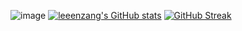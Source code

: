 ![image](https://github.com/leeenzang/leeenzang/assets/127672852/694943cb-fbec-4cba-9041-1d9bd55250d9)
[![leeenzang's GitHub stats](https://github-readme-stats.vercel.app/api?username=leeenzang)](https://github.com/anuraghazra/github-readme-stats)
[![GitHub Streak](https://streak-stats.demolab.com/?user=leeenzang)](https://git.io/streak-stats)


<!--
**leeenzang/leeenzang** is a ✨ _special_ ✨ repository because its `README.md` (this file) appears on your GitHub profile.

Here are some ideas to get you started:

- 🔭 I’m currently working on ...
- 🌱 I’m currently learning ...
- 👯 I’m looking to collaborate on ...
- 🤔 I’m looking for help with ...
- 💬 Ask me about ...
- 📫 How to reach me: ...
- 😄 Pronouns: ...
- ⚡ Fun fact: ...
-->
